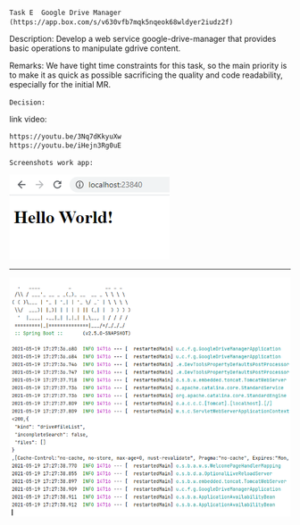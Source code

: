 `Task E  Google Drive Manager (https://app.box.com/s/v630vfb7mqk5nqeok68wldyer2iudz2f)`

Description:
  Develop a web service google-drive-manager that provides basic operations to manipulate gdrive content.

Remarks:
  We have tight time constraints for this task, so the main priority is to make it as quick as possible 
  sacrificing the quality and code readability, especially for the initial MR.

`Decision:`

link video: 
````
https://youtu.be/3Nq7dKkyuXw
https://youtu.be/iHejn3Rg0uE
````

`Screenshots work app:`

![alt text](docs/Hello_world.png "Hello world")

---

![alt text](docs/Work_app.png "As application works")